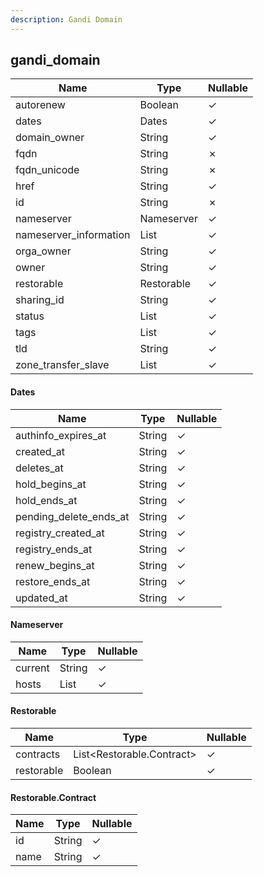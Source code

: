 ```yaml
---
description: Gandi Domain
---
```

gandi_domain
------------

| **Name**               | **Type**     | **Nullable** |
| ---------------------- | ------------ | ------------ |
| autorenew              | Boolean      | &check;      |
| dates                  | Dates        | &check;      |
| domain_owner           | String       | &check;      |
| fqdn                   | String       | &cross;      |
| fqdn_unicode           | String       | &cross;      |
| href                   | String       | &check;      |
| id                     | String       | &cross;      |
| nameserver             | Nameserver   | &check;      |
| nameserver_information | List<String> | &check;      |
| orga_owner             | String       | &check;      |
| owner                  | String       | &check;      |
| restorable             | Restorable   | &check;      |
| sharing_id             | String       | &check;      |
| status                 | List<String> | &check;      |
| tags                   | List<String> | &check;      |
| tld                    | String       | &check;      |
| zone_transfer_slave    | List<String> | &check;      |

#### Dates
| **Name**               | **Type** | **Nullable** |
| ---------------------- | -------- | ------------ |
| authinfo_expires_at    | String   | &check;      |
| created_at             | String   | &check;      |
| deletes_at             | String   | &check;      |
| hold_begins_at         | String   | &check;      |
| hold_ends_at           | String   | &check;      |
| pending_delete_ends_at | String   | &check;      |
| registry_created_at    | String   | &check;      |
| registry_ends_at       | String   | &check;      |
| renew_begins_at        | String   | &check;      |
| restore_ends_at        | String   | &check;      |
| updated_at             | String   | &check;      |

#### Nameserver
| **Name** | **Type**     | **Nullable** |
| -------- | ------------ | ------------ |
| current  | String       | &check;      |
| hosts    | List<String> | &check;      |

#### Restorable
| **Name**   | **Type**                  | **Nullable** |
| ---------- | ------------------------- | ------------ |
| contracts  | List<Restorable.Contract> | &check;      |
| restorable | Boolean                   | &check;      |

#### Restorable.Contract
| **Name** | **Type** | **Nullable** |
| -------- | -------- | ------------ |
| id       | String   | &check;      |
| name     | String   | &check;      |
